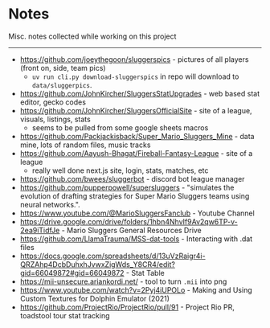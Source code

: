 # Notes

Misc. notes collected while working on this project

---

- https://github.com/joeythegoon/sluggerspics - pictures of all players (front on, side, team pics)
  - `uv run cli.py download-sluggerspics` in repo will download to `data/sluggerpics`.
- https://github.com/JohnKircher/SluggersStatUpgrades - web based stat editor, gecko codes
- https://github.com/JohnKircher/SluggersOfficialSite - site of a league, visuals, listings, stats
  - seems to be pulled from some google sheets macros
- https://github.com/Packjackisback/Super_Mario_Sluggers_Mine - data mine, lots of random files, music tracks
- https://github.com/Aayush-Bhagat/Fireball-Fantasy-League - site of a league
  - really well done next.js site, login, stats, matches, etc
- https://github.com/bwees/sluggerbot - discord bot league manager
- https://github.com/pupperpowell/supersluggers - "simulates the evolution of drafting strategies for Super Mario Sluggers teams using neural networks.".
- https://www.youtube.com/@MarioSluggersFanclub - Youtube Channel
- https://drive.google.com/drive/folders/1hbn4NhvIf9Av2qw6TP-v-2ea9iTidfJe - Mario Sluggers General Resources Drive
- https://github.com/LlamaTrauma/MSS-dat-tools - Interacting with .dat files
- https://docs.google.com/spreadsheets/d/13uVzRaigr4i-QRZAhp4DcbDuhxhJvwxZigWds_Y8CR4/edit?gid=66049872#gid=66049872 - Stat Table
- https://mii-unsecure.ariankordi.net/ - tool to turn `.mii` into png
- https://www.youtube.com/watch?v=2Pyj4iUPOLo - Making and Using Custom Textures for Dolphin Emulator (2021)
- https://github.com/ProjectRio/ProjectRio/pull/91 - Project Rio PR, toadstool tour stat tracking

